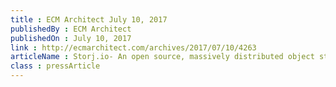```yaml
---
title : ECM Architect July 10, 2017
publishedBy : ECM Architect
publishedOn : July 10, 2017
link : http://ecmarchitect.com/archives/2017/07/10/4263
articleName : Storj.io- An open source, massively distributed object store and API for developers
class : pressArticle
---
```

